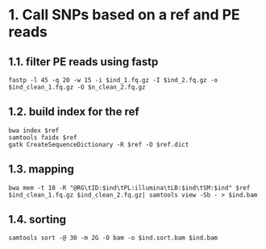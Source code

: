 # 1. Call SNPs based on a ref and PE reads
## 1.1. filter PE reads using fastp 
```
fastp -l 45 -q 20 -w 15 -i $ind_1.fq.gz -I $ind_2.fq.gz -o $ind_clean_1.fq.gz -O $n_clean_2.fq.gz
```
## 1.2. build index for the ref
```
bwa index $ref
samtools faidx $ref
gatk CreateSequenceDictionary -R $ref -O $ref.dict
```
## 1.3. mapping
```
bwa mem -t 10 -R "@RG\tID:$ind\tPL:illumina\tLB:$ind\tSM:$ind" $ref $ind_clean_1.fq.gz $ind_clean_2.fq.gz| samtools view -Sb - > $ind.bam
```
## 1.4. sorting
```
samtools sort -@ 30 -m 2G -O bam -o $ind.sort.bam $ind.bam 
```
